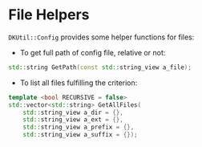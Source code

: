 # File Helpers

`DKUtil::Config` provides some helper functions for files:

+ To get full path of config file, relative or not:
```cpp
std::string GetPath(const std::string_view a_file);
```

+ To list all files fulfilling the criterion:
```cpp
template <bool RECURSIVE = false>
std::vector<std::string> GetAllFiles(
    std::string_view a_dir = {}, 
    std::string_view a_ext = {}, 
    std::string_view a_prefix = {}, 
    std::string_view a_suffix = {});
```